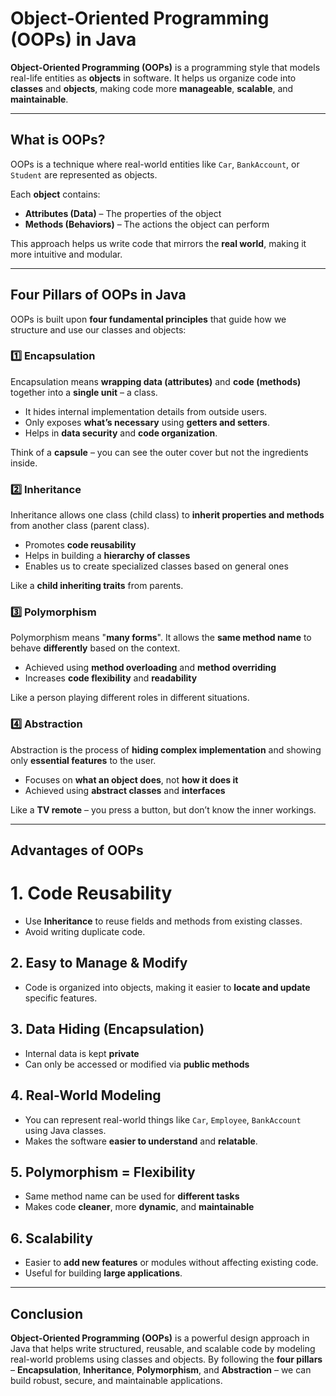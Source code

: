 #  Object-Oriented Programming (OOPs) in Java

**Object-Oriented Programming (OOPs)** is a programming style that models real-life entities as **objects** in software. It helps us organize code into **classes** and **objects**, making code more **manageable**, **scalable**, and **maintainable**.

---

##  What is OOPs?

OOPs is a technique where real-world entities like `Car`, `BankAccount`, or `Student` are represented as objects.

Each **object** contains:
- **Attributes (Data)** – The properties of the object
- **Methods (Behaviors)** – The actions the object can perform

This approach helps us write code that mirrors the **real world**, making it more intuitive and modular.

---

##  Four Pillars of OOPs in Java

OOPs is built upon **four fundamental principles** that guide how we structure and use our classes and objects:


### 1️⃣ Encapsulation

Encapsulation means **wrapping data (attributes)** and **code (methods)** together into a **single unit** – a class.

- It hides internal implementation details from outside users.
- Only exposes **what’s necessary** using **getters and setters**.
- Helps in **data security** and **code organization**.

 Think of a **capsule** – you can see the outer cover but not the ingredients inside.


### 2️⃣ Inheritance

Inheritance allows one class (child class) to **inherit properties and methods** from another class (parent class).

- Promotes **code reusability**
- Helps in building a **hierarchy of classes**
- Enables us to create specialized classes based on general ones

 Like a **child inheriting traits** from parents.


### 3️⃣ Polymorphism

Polymorphism means "**many forms**". It allows the **same method name** to behave **differently** based on the context.

- Achieved using **method overloading** and **method overriding**
- Increases **code flexibility** and **readability**

 Like a person playing different roles in different situations.


### 4️⃣ Abstraction

Abstraction is the process of **hiding complex implementation** and showing only **essential features** to the user.

- Focuses on **what an object does**, not **how it does it**
- Achieved using **abstract classes** and **interfaces**

 Like a **TV remote** – you press a button, but don’t know the inner workings.

---

##  Advantages of OOPs

#  1. Code Reusability

- Use **Inheritance** to reuse fields and methods from existing classes.
- Avoid writing duplicate code.

##  2. Easy to Manage & Modify

- Code is organized into objects, making it easier to **locate and update** specific features.

##  3. Data Hiding (Encapsulation)

- Internal data is kept **private**
- Can only be accessed or modified via **public methods**

##  4. Real-World Modeling

- You can represent real-world things like `Car`, `Employee`, `BankAccount` using Java classes.
- Makes the software **easier to understand** and **relatable**.

##  5. Polymorphism = Flexibility

- Same method name can be used for **different tasks**
- Makes code **cleaner**, more **dynamic**, and **maintainable**

##  6. Scalability

- Easier to **add new features** or modules without affecting existing code.
- Useful for building **large applications**.

---

##  Conclusion

**Object-Oriented Programming (OOPs)** is a powerful design approach in Java that helps write structured, reusable, and scalable code by modeling real-world problems using classes and objects. By following the **four pillars** – **Encapsulation**, **Inheritance**, **Polymorphism**, and **Abstraction** – we can build robust, secure, and maintainable applications.
